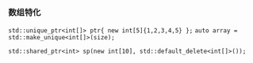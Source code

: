 
### 数组特化
`std::unique_ptr<int[]> ptr{ new int[5]{1,2,3,4,5} };`
`auto array = std::make_unique<int[]>(size);`

`std::shared_ptr<int> sp(new int[10], std::default_delete<int[]>());`